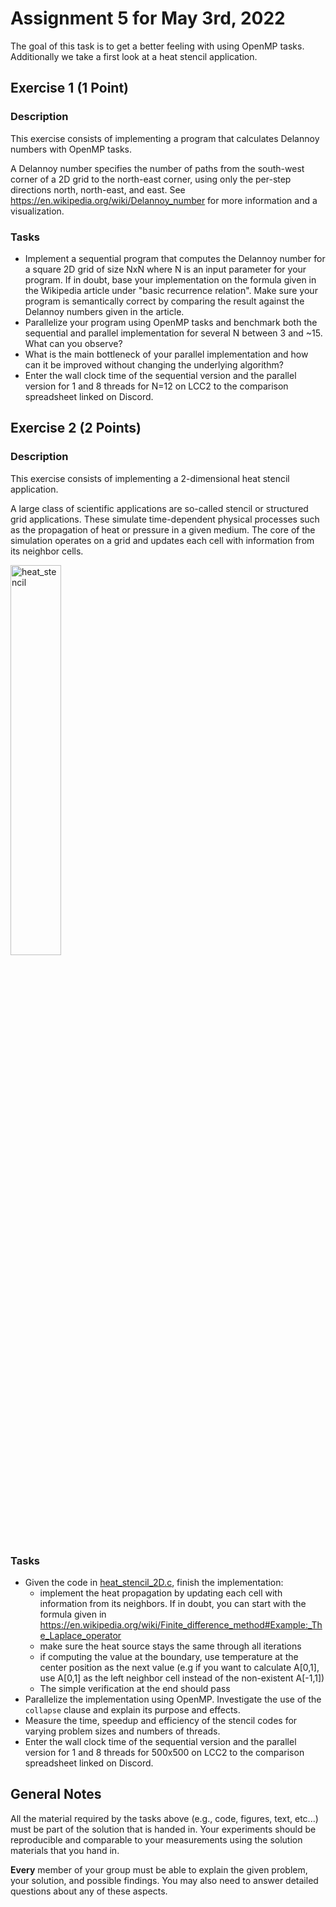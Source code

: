 # Assignment 5 for May 3rd, 2022

The goal of this task is to get a better feeling with using OpenMP tasks.
Additionally we take a first look at a heat stencil application.

## Exercise 1 (1 Point)

### Description

This exercise consists of implementing a program that calculates Delannoy numbers with OpenMP tasks.

A Delannoy number specifies the number of paths from the south-west corner of a 2D grid to the north-east corner, using only the per-step directions north, north-east, and east. See https://en.wikipedia.org/wiki/Delannoy_number for more information and a visualization.

### Tasks

- Implement a sequential program that computes the Delannoy number for a square 2D grid of size NxN where N is an input parameter for your program. If in doubt, base your implementation on the formula given in the Wikipedia article under "basic recurrence relation". Make sure your program is semantically correct by comparing the result against the Delannoy numbers given in the article.
- Parallelize your program using OpenMP tasks and benchmark both the sequential and parallel implementation for several N between 3 and ~15. What can you observe?
- What is the main bottleneck of your parallel implementation and how can it be improved without changing the underlying algorithm?
- Enter the wall clock time of the sequential version and the parallel version for 1 and 8 threads for N=12 on LCC2 to the comparison spreadsheet linked on Discord.

## Exercise 2 (2 Points)

### Description

This exercise consists of implementing a 2-dimensional heat stencil application.

A large class of scientific applications are so-called stencil or structured grid applications. These simulate time-dependent physical processes such as the propagation of heat or pressure in a given medium. The core of the simulation operates on a grid and updates each cell with information from its neighbor cells.

<img alt="heat_stencil" src="https://upload.wikimedia.org/wikipedia/commons/e/ec/2D_von_Neumann_Stencil.svg" width="40%">

### Tasks

- Given the code in [heat_stencil_2D.c](heat_stencil_2D.c), finish the implementation:
  - implement the heat propagation by updating each cell with information from its neighbors. If in doubt, you can start with the formula given in https://en.wikipedia.org/wiki/Finite_difference_method#Example:_The_Laplace_operator
  - make sure the heat source stays the same through all iterations
  - if computing the value at the boundary, use temperature at the center position as the next value (e.g if you want to calculate A[0,1], use A[0,1] as the left neighbor cell instead of the non-existent A[-1,1])
  - The simple verification at the end should pass
- Parallelize the implementation using OpenMP. Investigate the use of the `collapse` clause and explain its purpose and effects.
- Measure the time, speedup and efficiency of the stencil codes for varying problem sizes and numbers of threads.
- Enter the wall clock time of the sequential version and the parallel version for 1 and 8 threads for 500x500 on LCC2 to the comparison spreadsheet linked on Discord.


## General Notes

All the material required by the tasks above (e.g., code, figures, text, etc...) must be part of the solution that is handed in. Your experiments should be reproducible and comparable to your measurements using the solution materials that you hand in.

**Every** member of your group must be able to explain the given problem, your solution, and possible findings. You may also need to answer detailed questions about any of these aspects.
